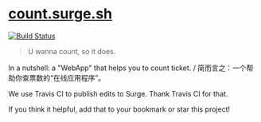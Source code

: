 # [count.surge.sh](https://count.surge.sh)

[![Build Status](https://travis-ci.org/outloudvi/count.surge.sh.svg?branch=master)](https://travis-ci.org/outloudvi/count.surge.sh)

> U wanna count, so it does.

In a nutshell: a "WebApp" that helps you to count ticket. / 简而言之：一个帮助你查票数的“在线应用程序”。

We use Travis CI to publish edits to Surge. Thank Travis CI for that.

If you think it helpful, add that to your bookmark or star this project!
